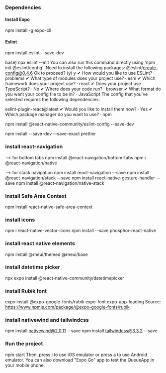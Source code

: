### Dependencies
#### Install Expo
npm install -g expo-cli

#### Eslint
npm install eslint --save-dev

base) npx eslint --init
You can also run this command directly using 'npm init @eslint/config'.
Need to install the following packages:
@eslint/create-config@0.4.6
Ok to proceed? (y) y
✔ How would you like to use ESLint? · problems
✔ What type of modules does your project use? · esm
✔ Which framework does your project use? · react
✔ Does your project use TypeScript? · No
✔ Where does your code run? · browser
✔ What format do you want your config file to be in? · JavaScript
The config that you've selected requires the following dependencies:

eslint-plugin-react@latest
✔ Would you like to install them now? · Yes
✔ Which package manager do you want to use? · npm

npm install @react-native-community/eslint-config --save-dev

npm install --save-dev --save-exact prettier

### install react-navigation
--> for bottom tabs
npm install @react-navigation/bottom-tabs
npm i @react-navigation/native

--> for stack navigation
npm install react-navigation --save
npm install @react-navigation/stack --save
npm install react-native-gesture-handler --save
npm install @react-navigation/native-stack

### install Safe Area Context
npm install react-native-safe-area-context

<!-- ### install @expo/vector-icons
npm i @expo/vector-icons -->

### install icons
npm i react-native-vector-icons
npm install --save phosphor-react-native

### install react native elements
npm install @rneui/themed @rneui/base

### install datetime picker
npx expo install @react-native-community/datetimepicker

### install Rubik font
expo install @expo-google-fonts/rubik expo-font expo-app-loading
Source: https://www.npmjs.com/package/@expo-google-fonts/rubik

### install nativewind and  tailwindcss
npm install nativewind@2.0.11 --save
npm install tailwindcss@3.3.2 --save

### Run the project
npm start
Then, press i to use iOS emulator or press a to use Android emulator.
You can also download "Expo Go" app to test the QueueApp in your mobile phone. 
